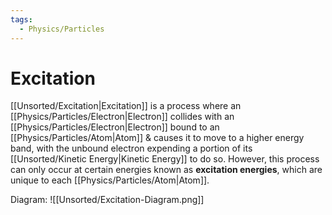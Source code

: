 ```yaml
---
tags:
  - Physics/Particles
---
```

# Excitation
[[Unsorted/Excitation|Excitation]] is a process where an [[Physics/Particles/Electron|Electron]] collides with an [[Physics/Particles/Electron|Electron]] bound to an [[Physics/Particles/Atom|Atom]] & causes it to move to a higher energy band, with the unbound electron expending a portion of its [[Unsorted/Kinetic Energy|Kinetic Energy]] to do so.
However, this process can only occur at certain energies known as **excitation energies**, which are unique to each [[Physics/Particles/Atom|Atom]].

Diagram:
![[Unsorted/Excitation-Diagram.png]]